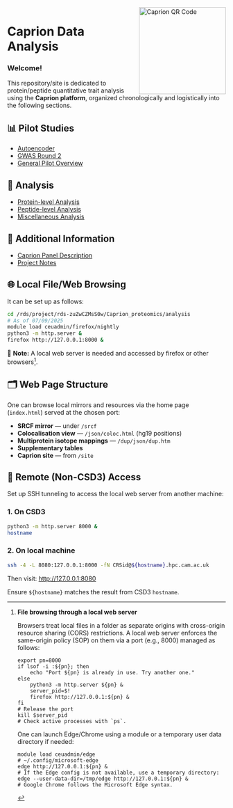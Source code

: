 <a href="https://jinghuazhao.github.io/Caprion/">
  <img src="https://jinghuazhao.github.io/Caprion/qrcode.png" height="200" width="200" align="right" alt="Caprion QR Code">
</a>

# Caprion Data Analysis

### Welcome!

This repository/site is dedicated to protein/peptide quantitative trait analysis using the **Caprion platform**, organized chronologically and logistically into the following sections.

## 📊 Pilot Studies

- [Autoencoder](pilot/autoencoder)
- [GWAS Round 2](pilot/gwas2)
- [General Pilot Overview](pilot)

## 🔬 Analysis

- [Protein-level Analysis](progs)
- [Peptide-level Analysis](peptide_progs)
- [Miscellaneous Analysis](misc)

## 📎 Additional Information

- [Caprion Panel Description](https://jinghuazhao.github.io/pQTLdata/reference/caprion.html)
- [Project Notes](https://jinghuazhao.github.io/Caprion/Notes/)

## 🌐 Local File/Web Browsing

It can be set up as follows:

```bash
cd /rds/project/rds-zuZwCZMsS0w/Caprion_proteomics/analysis
# As of 07/09/2025
module load ceuadmin/firefox/nightly
python3 -m http.server &
firefox http://127.0.0.1:8000 &
```

📌 **Note:** A local web server is needed and accessed by firefox or other browsers[^web].

## 🗂️ Web Page Structure

One can browse local mirrors and resources via the home page (`index.html`) served at the chosen port:

- **SRCF mirror** — under `/srcf`
- **Colocalisation view** — `/json/coloc.html` (hg19 positions)
- **Multiprotein isotope mappings** — `/dup/json/dup.htm`
- **Supplementary tables**
- **Caprion site** — from `/site`

## 🔐 Remote (Non-CSD3) Access

Set up SSH tunneling to access the local web server from another machine:

### 1. On CSD3

```bash
python3 -m http.server 8000 &
hostname
```

### 2. On **local machine**

```bash
ssh -4 -L 8080:127.0.0.1:8000 -fN CRSid@${hostname}.hpc.cam.ac.uk
```

Then visit: <http://127.0.0.1:8080>

Ensure `${hostname}` matches the result from CSD3 `hostname`.

[^web]: **File browsing through a local web server**

    Browsers treat local files in a folder as separate origins with cross-origin resource sharing (CORS) restrictions. A local web server enforces the same-origin policy (SOP) on them via a port (e.g., 8000) managed as follows:

        export pn=8000
        if lsof -i :${pn}; then
            echo "Port ${pn} is already in use. Try another one."
        else
            python3 -m http.server ${pn} &
            server_pid=$!
            firefox http://127.0.0.1:${pn} &
        fi
        # Release the port
        kill $server_pid
        # Check active processes with `ps`.

    One can launch Edge/Chrome using a module or a temporary user data directory if needed:

        module load ceuadmin/edge
        # ~/.config/microsoft-edge
        edge http://127.0.0.1:${pn} &
        # If the Edge config is not available, use a temporary directory:
        edge --user-data-dir=/tmp/edge http://127.0.0.1:${pn} &
        # Google Chrome follows the Microsoft Edge syntax.
